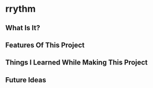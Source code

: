 # rrythm

## What Is It?

## Features Of This Project

## Things I Learned While Making This Project

## Future Ideas